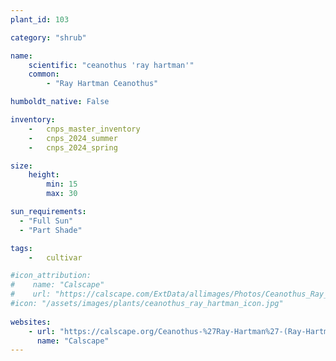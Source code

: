 ```yaml
---
plant_id: 103

category: "shrub"

name: 
    scientific: "ceanothus 'ray hartman'"  
    common:  
        - "Ray Hartman Ceanothus"  

humboldt_native: False

inventory: 
    -   cnps_master_inventory
    -   cnps_2024_summer
    -   cnps_2024_spring

size:
    height: 
        min: 15
        max: 30

sun_requirements:
  - "Full Sun"
  - "Part Shade"

tags:  
    -   cultivar

#icon_attribution: 
#    name: "Calscape"
#    url: "https://calscape.com/ExtData/allimages/Photos/Ceanothus_Ray_Hartman_image_6.jpg" 
#icon: "/assets/images/plants/ceanothus_ray_hartman_icon.jpg"
 
websites:
    - url: "https://calscape.org/Ceanothus-%27Ray-Hartman%27-(Ray-Hartman-Ceanothus)"
      name: "Calscape"
---
```






